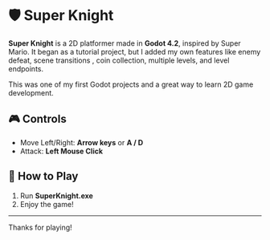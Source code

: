 # 🛡️ Super Knight

**Super Knight** is a 2D platformer made in **Godot 4.2**, inspired by Super Mario. It began as a tutorial project, but I added my own features like enemy defeat, scene transitions , coin collection, multiple levels, and level endpoints.

This was one of my first Godot projects and a great way to learn 2D game development.


## 🎮 Controls

- Move Left/Right: **Arrow keys** or **A / D**  
- Attack: **Left Mouse Click**  

## 🚀 How to Play

1. Run **SuperKnight.exe**  
2. Enjoy the game!

---

Thanks for playing!
